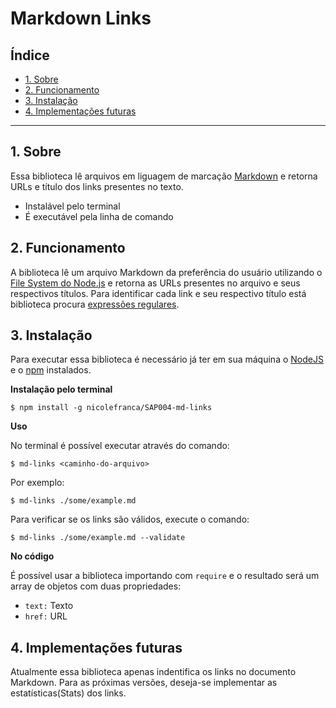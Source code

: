 # Markdown Links

## Índice

* [1. Sobre](#1-Sobre)
* [2. Funcionamento](#2-Funcionamento)
* [3. Instalação](#3-Instalação)
* [4. Implementações futuras](#4-Implementações-futuras)


***

## 1. Sobre

Essa biblioteca lê arquivos em liguagem de marcação [Markdown](https://pt.wikipedia.org/wiki/Markdown) e retorna URLs e título dos links presentes no texto. 

* Instalável pelo terminal 
* É executável pela linha de comando 


## 2. Funcionamento

A biblioteca lê um arquivo Markdown da preferência do usuário utilizando o [File System do Node.js](https://nodejs.org/api/fs.html) e retorna as URLs presentes no arquivo e seus respectivos títulos. Para identificar cada link e seu respectivo título está biblioteca procura [expressões regulares](https://developer.mozilla.org/pt-BR/docs/Web/JavaScript/Guide/Regular_Expressions).


## 3. Instalação

Para executar essa biblioteca é necessário já ter em sua máquina o [NodeJS](https://nodejs.org/en/) e o [npm](https://www.npmjs.com/) instalados.

**Instalação pelo terminal** 

` $ npm install -g nicolefranca/SAP004-md-links `

**Uso**

No terminal é possível executar através do comando: 

` $ md-links <caminho-do-arquivo> `

Por exemplo:

` $ md-links ./some/example.md `

Para verificar se os links são válidos, execute o comando:

` $ md-links ./some/example.md --validate `

**No código** 

É possível usar a biblioteca importando com `require` e o resultado será um array de objetos com duas propriedades:

* `text:` Texto
* `href:` URL

## 4. Implementações futuras

Atualmente essa biblioteca apenas indentifica os links no documento Markdown. Para as próximas versões, deseja-se implementar as estatísticas(Stats) dos links.
